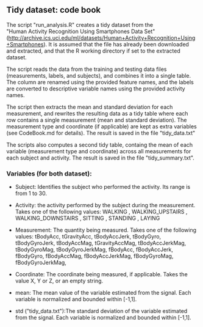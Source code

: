 ## Tidy dataset: code book

The script "run_analysis.R" creates a tidy dataset from the  
"Human Activity Recognition Using Smartphones Data Set" 
(http://archive.ics.uci.edu/ml/datasets/Human+Activity+Recognition+Using+Smartphones).
It is assumed that the file has already been downloaded and extracted, and that the 
R working directory if set to the extracted dataset.

The script reads the data from the training and testing data files (measurements, labels, and subjects),
and combines it into a single table. The column are renamed using the provided feature 
names, and the labels are converted to descriptive variable names using the provided 
activity names.

The script then extracts the mean and standard deviation for each measurement, and rewrites
the resulting data as a tidy table where each row contains a single measurement (mean and
standard deviation). The measurement type and coordinate (if applicable) are kept as 
extra variables (see CodeBook.md for details). The result is saved in the file "tidy_data.txt"


The scripts also computes a second tidy table, containg the mean of each variable
(measurement type and coordinate) across all measurements for each subject and activity.
The result is saved in the file "tidy_summary.txt".

### Variables (for both dataset):

* Subject: Identifies the subject who performed the activity. Its range is from 1 to 30.

* Activity: the activity performed by the subject during the measurement. Takes one of the following values: 
WALKING
, WALKING_UPSTAIRS
, WALKING_DOWNSTAIRS
, SITTING
, STANDING
, LAYING


* Measurement: The quantity being measured. Takes one of the following values:
tBodyAcc,
tGravityAcc,
tBodyAccJerk,
tBodyGyro,
tBodyGyroJerk,
tBodyAccMag,
tGravityAccMag,
tBodyAccJerkMag,
tBodyGyroMag,
tBodyGyroJerkMag,
fBodyAcc,
fBodyAccJerk,
fBodyGyro,
fBodyAccMag,
fBodyAccJerkMag,
fBodyGyroMag,
fBodyGyroJerkMag,

* Coordinate: The coordinate being measured, if applicable. Takes the value X, Y or Z, or an empty string. 

* mean: The mean value of the variable estimated from the signal. Each variable is normalized and bounded within [-1,1].

* std ("tidy_data.txt"):The standard deviation of the variable estimated from the signal. Each variable is normalized and bounded within [-1,1].



